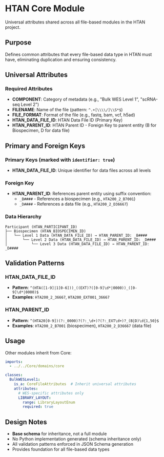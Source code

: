 # HTAN Core Module

Universal attributes shared across all file-based modules in the HTAN project.

## Purpose

Defines common attributes that every file-based data type in HTAN must have, eliminating duplication and ensuring consistency.

## Universal Attributes

### Required Attributes
- **COMPONENT**: Category of metadata (e.g., "Bulk WES Level 1", "scRNA-seq Level 2")
- **FILENAME**: Name of the file (pattern: `^.+[\\\\/]\\S*$`)
- **FILE_FORMAT**: Format of the file (e.g., fastq, bam, vcf, h5ad)
- **HTAN_DATA_FILE_ID**: HTAN Data File ID (Primary Key)
- **HTAN_PARENT_ID**: HTAN Parent ID - Foreign Key to parent entity (B for Biospecimen, D for data file)



## Primary and Foreign Keys

### Primary Keys (marked with `identifier: true`)
- **HTAN_DATA_FILE_ID**: Unique identifier for data files across all levels



### Foreign Key
- **HTAN_PARENT_ID**: References parent entity using suffix convention:
  - `_B####` - References a biospecimen (e.g., `HTA200_2_B7001`)
  - `_D####` - References a data file (e.g., `HTA200_2_D36667`)

### Data Hierarchy
```
Participant (HTAN_PARTICIPANT_ID)
├── Biospecimen (HTAN_BIOSPECIMEN_ID)
│   └── Level 1 Data (HTAN_DATA_FILE_ID) → HTAN_PARENT_ID: _B####
│       └── Level 2 Data (HTAN_DATA_FILE_ID) → HTAN_PARENT_ID: _D####
│           └── Level 3 Data (HTAN_DATA_FILE_ID) → HTAN_PARENT_ID: _D####
```

## Validation Patterns



### HTAN_DATA_FILE_ID
- **Pattern**: `^(HTA([1-9]|1[0-6]))_((EXT)?([0-9]\d*|0000))_([0-9]\d*|0000)$`
- **Examples**: `HTA200_2_36667`, `HTA200_EXT001_36667`

### HTAN_PARENT_ID
- **Pattern**: `^(HTA20[0-9])(?:_0000)?(?:_\d+)?(?:_EXT\d+)?_(B|D)\d{1,50}$`
- **Examples**: `HTA200_2_B7001` (biospecimen), `HTA200_2_D36667` (data file)



## Usage

Other modules inherit from Core:

```yaml
imports:
  - ../../Core/domains/core

classes:
  BulkWESLevel1:
    is_a: CoreFileAttributes  # Inherit universal attributes
    attributes:
      # WES-specific attributes only
      LIBRARY_LAYOUT:
        range: LibraryLayoutEnum
        required: true
```

## Design Notes

- **Base schema** for inheritance, not a full module
- No Python implementation generated (schema inheritance only)
- All validation patterns enforced in JSON Schema generation
- Provides foundation for all file-based data types

